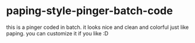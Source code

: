 # paping-style-pinger-batch-code
this is a pinger coded in batch. it looks nice and clean and colorful just like paping. you can customize it if you like :D
